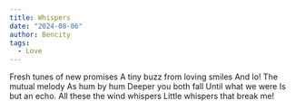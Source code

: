 ```yaml
---
title: Whispers
date: "2024-08-06"
author: Bencity
tags:
  - Love
---
```


Fresh tunes of new promises
A tiny buzz from loving smiles
And lo! The mutual melody
As hum by hum
Deeper you both fall
Until what we were
Is but an echo.
All these the wind whispers
Little whispers that break me!
